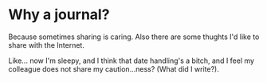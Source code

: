 # Why a journal?

Because sometimes sharing is caring.
Also there are some thughts I'd like to share with the Internet.

Like... now I'm sleepy, and I think that date handling's a bitch,
and I feel my colleague does not share my caution...ness? (What did I write?).
